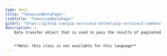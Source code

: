 ```yaml
---
type: docs
title: "TokenizedDataPage!"
linkTitle: "TokenizedDataPage!"
gitUrl: "https://github.com/pip-services3-dotnet/pip-services3-commons-dotnet"
description: > 
    Data transfer object that is used to pass the results of paginated queries.
    

    **Note: this class is not available for this language**
---
```

